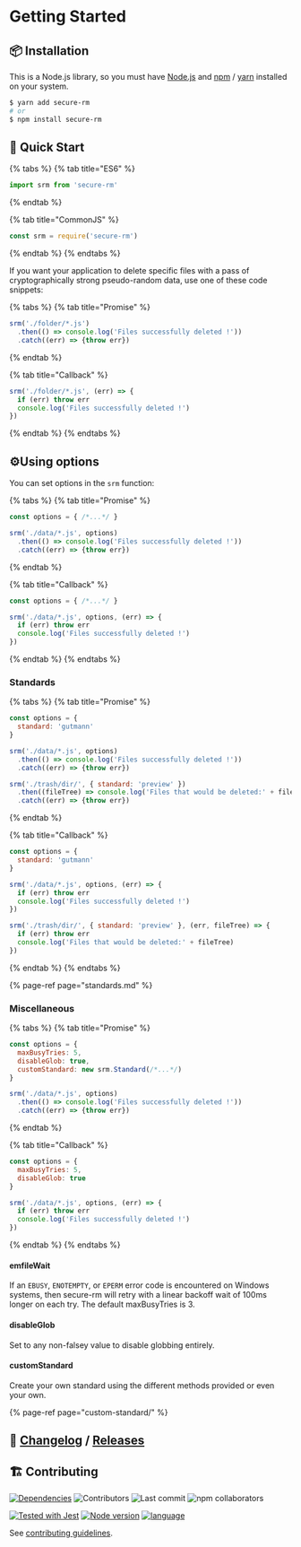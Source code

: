 # Getting Started

## 📦 Installation

This is a Node.js library, so you must have [Node.js](https://nodejs.org/) and [npm](https://www.npmjs.com/) / [yarn](https://yarnpkg.com/) installed on your system.

```bash
$ yarn add secure-rm
# or
$ npm install secure-rm
```

## 🚀 Quick Start

{% tabs %}
{% tab title="ES6" %}
```javascript
import srm from 'secure-rm'
```
{% endtab %}

{% tab title="CommonJS" %}
```javascript
const srm = require('secure-rm')
```
{% endtab %}
{% endtabs %}

If you want your application to delete specific files with a pass of cryptographically strong pseudo-random data, use one of these code snippets:

{% tabs %}
{% tab title="Promise" %}
```javascript
srm('./folder/*.js')
  .then(() => console.log('Files successfully deleted !'))
  .catch((err) => {throw err})
```
{% endtab %}

{% tab title="Callback" %}
```javascript
srm('./folder/*.js', (err) => {
  if (err) throw err
  console.log('Files successfully deleted !')
})
```
{% endtab %}
{% endtabs %}

## ⚙️Using options

You can set options in the `srm` function:

{% tabs %}
{% tab title="Promise" %}
```javascript
const options = { /*...*/ }

srm('./data/*.js', options)
  .then(() => console.log('Files successfully deleted !'))
  .catch((err) => {throw err})
```
{% endtab %}

{% tab title="Callback" %}
```javascript
const options = { /*...*/ }

srm('./data/*.js', options, (err) => {
  if (err) throw err
  console.log('Files successfully deleted !')
})
```
{% endtab %}
{% endtabs %}

### Standards

{% tabs %}
{% tab title="Promise" %}
```javascript
const options = {
  standard: 'gutmann'
}

srm('./data/*.js', options)
  .then(() => console.log('Files successfully deleted !'))
  .catch((err) => {throw err})

srm('./trash/dir/', { standard: 'preview' })
  .then((fileTree) => console.log('Files that would be deleted:' + fileTree))
  .catch((err) => {throw err})
```
{% endtab %}

{% tab title="Callback" %}
```javascript
const options = {
  standard: 'gutmann'
}

srm('./data/*.js', options, (err) => {
  if (err) throw err
  console.log('Files successfully deleted !')
})

srm('./trash/dir/', { standard: 'preview' }, (err, fileTree) => {
  if (err) throw err
  console.log('Files that would be deleted:' + fileTree)
})
```
{% endtab %}
{% endtabs %}

{% page-ref page="standards.md" %}

### Miscellaneous 

{% tabs %}
{% tab title="Promise" %}
```javascript
const options = {
  maxBusyTries: 5,
  disableGlob: true,
  customStandard: new srm.Standard(/*...*/)
}

srm('./data/*.js', options)
  .then(() => console.log('Files successfully deleted !'))
  .catch((err) => {throw err})
```
{% endtab %}

{% tab title="Callback" %}
```javascript
const options = {
  maxBusyTries: 5,
  disableGlob: true
}

srm('./data/*.js', options, (err) => {
  if (err) throw err
  console.log('Files successfully deleted !')
})
```
{% endtab %}
{% endtabs %}

#### **emfileWait**

If an `EBUSY`, `ENOTEMPTY`, or `EPERM` error code is encountered on Windows systems, then secure-rm will retry with a linear backoff wait of 100ms longer on each try. The default maxBusyTries is 3.

#### **disableGlob**

Set to any non-falsey value to disable globbing entirely.

#### **customStandard**

Create your own standard using the different methods provided or even your own.

{% page-ref page="custom-standard/" %}

## 📜 [Changelog](https://github.com/secure-rm/core/blob/master/CHANGELOG.md) / [Releases](https://github.com/secure-rm/core/releases)

## 🏗️ Contributing

 [![Dependencies](https://img.shields.io/librariesio/release/npm/secure-rm?style=flat-square&logo=npm)](https://libraries.io/npm/secure-rm) ![Contributors](https://img.shields.io/github/contributors/secure-rm/core?style=flat-square) ![Last commit](https://img.shields.io/github/last-commit/secure-rm/core/develop?style=flat-square) ![npm collaborators](https://img.shields.io/npm/collaborators/secure-rm?style=flat-square)

 [![Tested with Jest](https://img.shields.io/badge/-jest-99424f?style=flat-square&logo=jest)](https://jestjs.io) [![Node version](https://img.shields.io/badge/-node-gray?style=flat-square&logo=node.js)](https://nodejs.org) [![language](https://img.shields.io/badge/-typescript-blue?style=flat-square&logo=typescript)](https://www.typescriptlang.org/)

See [contributing guidelines](https://github.com/secure-rm/core/blob/master/CONTRIBUTING.md).

